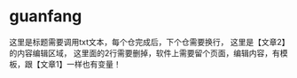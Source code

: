 # guanfang
这里是标题需要调用txt文本，每个仓完成后，下个仓需要换行，
这里是【文章2】的内容编辑区域， 这里面的2行需要删掉，软件上需要留个页面，编辑内容，有模板，跟【文章1】一样也有变量！
